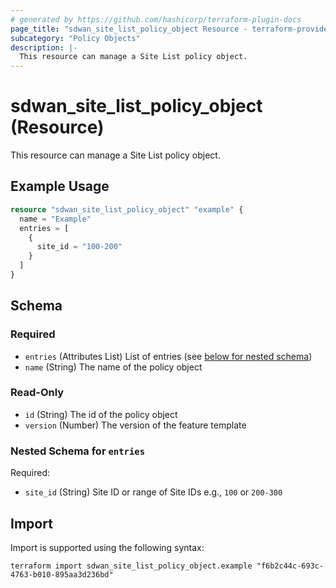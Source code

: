 ```yaml
---
# generated by https://github.com/hashicorp/terraform-plugin-docs
page_title: "sdwan_site_list_policy_object Resource - terraform-provider-sdwan"
subcategory: "Policy Objects"
description: |-
  This resource can manage a Site List policy object.
---
```


# sdwan_site_list_policy_object (Resource)

This resource can manage a Site List policy object.

## Example Usage

```terraform
resource "sdwan_site_list_policy_object" "example" {
  name = "Example"
  entries = [
    {
      site_id = "100-200"
    }
  ]
}
```

<!-- schema generated by tfplugindocs -->
## Schema

### Required

- `entries` (Attributes List) List of entries (see [below for nested schema](#nestedatt--entries))
- `name` (String) The name of the policy object

### Read-Only

- `id` (String) The id of the policy object
- `version` (Number) The version of the feature template

<a id="nestedatt--entries"></a>
### Nested Schema for `entries`

Required:

- `site_id` (String) Site ID or range of Site IDs e.g., `100` or `200-300`

## Import

Import is supported using the following syntax:

```shell
terraform import sdwan_site_list_policy_object.example "f6b2c44c-693c-4763-b010-895aa3d236bd"
```
